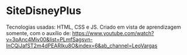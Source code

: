 ﻿# SiteDisneyPlus
 Tecnologias usadas: HTML, CSS e JS.
 Criado em vista de aprendizagem somente, com o auxílio de: https://www.youtube.com/watch?v=3pAnc4Miv00&list=PLmfSagsvn-InCQiJafST2m4dPEARIku8O&index=6&ab_channel=LeoVargas
